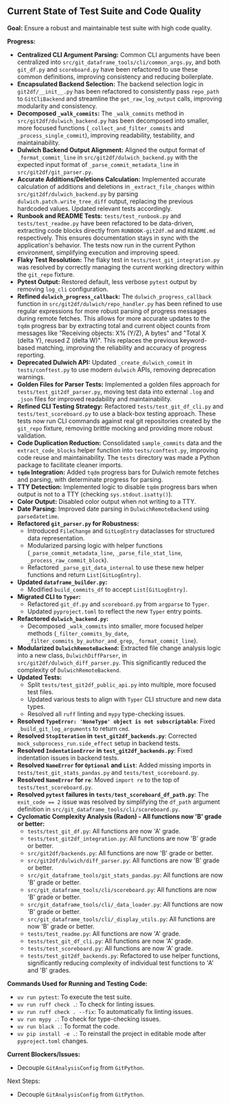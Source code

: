 ## Current State of Test Suite and Code Quality

**Goal:** Ensure a robust and maintainable test suite with high code quality.

**Progress:**
- **Centralized CLI Argument Parsing:** Common CLI arguments have been centralized into `src/git_dataframe_tools/cli/common_args.py`, and both `git_df.py` and `scoreboard.py` have been refactored to use these common definitions, improving consistency and reducing boilerplate.
- **Encapsulated Backend Selection:** The backend selection logic in `git2df/__init__.py` has been refactored to consistently pass `repo_path` to `GitCliBackend` and streamline the `get_raw_log_output` calls, improving modularity and consistency.
- **Decomposed `_walk_commits`:** The `_walk_commits` method in `src/git2df/dulwich_backend.py` has been decomposed into smaller, more focused functions (`_collect_and_filter_commits` and `_process_single_commit`), improving readability, testability, and maintainability.
- **Dulwich Backend Output Alignment:** Aligned the output format of `_format_commit_line` in `src/git2df/dulwich_backend.py` with the expected input format of `_parse_commit_metadata_line` in `src/git2df/git_parser.py`.
- **Accurate Additions/Deletions Calculation:** Implemented accurate calculation of additions and deletions in `_extract_file_changes` within `src/git2df/dulwich_backend.py` by parsing `dulwich.patch.write_tree_diff` output, replacing the previous hardcoded values. Updated relevant tests accordingly.
- **Runbook and README Tests:** `tests/test_runbook.py` and `tests/test_readme.py` have been refactored to be data-driven, extracting code blocks directly from `RUNBOOK-git2df.md` and `README.md` respectively. This ensures documentation stays in sync with the application's behavior. The tests now run in the current Python environment, simplifying execution and improving speed.
- **Flaky Test Resolution:** The flaky test in `tests/test_git_integration.py` was resolved by correctly managing the current working directory within the `git_repo` fixture.
- **Pytest Output:** Restored default, less verbose `pytest` output by removing `log_cli` configuration.
- **Refined `dulwich_progress_callback`:** The `dulwich_progress_callback` function in `src/git2df/dulwich/repo_handler.py` has been refined to use regular expressions for more robust parsing of progress messages during remote fetches. This allows for more accurate updates to the `tqdm` progress bar by extracting total and current object counts from messages like "Receiving objects: X% (Y/Z), A bytes" and "Total X (delta Y), reused Z (delta W)". This replaces the previous keyword-based matching, improving the reliability and accuracy of progress reporting.
- **Deprecated Dulwich API:** Updated `_create_dulwich_commit` in `tests/conftest.py` to use modern `dulwich` APIs, removing deprecation warnings.
- **Golden Files for Parser Tests:** Implemented a golden files approach for `tests/test_git2df_parser.py`, moving test data into external `.log` and `.json` files for improved readability and maintainability.
- **Refined CLI Testing Strategy:** Refactored `tests/test_git_df_cli.py` and `tests/test_scoreboard.py` to use a black-box testing approach. These tests now run CLI commands against real git repositories created by the `git_repo` fixture, removing brittle mocking and providing more robust validation.
- **Code Duplication Reduction:** Consolidated `sample_commits` data and the `extract_code_blocks` helper function into `tests/conftest.py`, improving code reuse and maintainability. The `tests` directory was made a Python package to facilitate cleaner imports.
- **`tqdm` Integration:** Added `tqdm` progress bars for Dulwich remote fetches and parsing, with determinate progress for parsing.
- **TTY Detection:** Implemented logic to disable `tqdm` progress bars when output is not to a TTY (checking `sys.stdout.isatty()`).
- **Color Output:** Disabled color output when not writing to a TTY.
- **Date Parsing:** Improved date parsing in `DulwichRemoteBackend` using `parsedatetime`.
- **Refactored `git_parser.py` for Robustness:**
    - Introduced `FileChange` and `GitLogEntry` dataclasses for structured data representation.
    - Modularized parsing logic with helper functions (`_parse_commit_metadata_line`, `_parse_file_stat_line`, `_process_raw_commit_block`).
    - Refactored `_parse_git_data_internal` to use these new helper functions and return `List[GitLogEntry]`.
- **Updated `dataframe_builder.py`:**
    - Modified `build_commits_df` to accept `List[GitLogEntry]`.
- **Migrated CLI to `Typer`:**
    - Refactored `git_df.py` and `scoreboard.py` from `argparse` to `Typer`.
    - Updated `pyproject.toml` to reflect the new `Typer` entry points.
- **Refactored `dulwich_backend.py`:**
    - Decomposed `_walk_commits` into smaller, more focused helper methods (`_filter_commits_by_date`, `_filter_commits_by_author_and_grep`, `_format_commit_line`).
- **Modularized `DulwichRemoteBackend`:** Extracted file change analysis logic into a new class, `DulwichDiffParser`, in `src/git2df/dulwich_diff_parser.py`. This significantly reduced the complexity of `DulwichRemoteBackend`.
- **Updated Tests:**
    - Split `tests/test_git2df_public_api.py` into multiple, more focused test files.
    - Updated various tests to align with `Typer` CLI structure and new data types.
    - Resolved all `ruff` linting and `mypy` type-checking issues.
- **Resolved `TypeError: 'NoneType' object is not subscriptable`**: Fixed `_build_git_log_arguments` to return `cmd`.
- **Resolved `StopIteration` in `test_git2df_backends.py`**: Corrected `mock_subprocess_run.side_effect` setup in backend tests.
- **Resolved `IndentationError` in `test_git2df_backends.py`**: Fixed indentation issues in backend tests.
- **Resolved `NameError` for `Optional` and `List`**: Added missing imports in `tests/test_git_stats_pandas.py` and `tests/test_scoreboard.py`.
- **Resolved `NameError` for `re`**: Moved `import re` to the top of `tests/test_scoreboard.py`.
- **Resolved `pytest` failures in `tests/test_scoreboard_df_path.py`**: The `exit_code == 2` issue was resolved by simplifying the `df_path` argument definition in `src/git_dataframe_tools/cli/scoreboard.py`.
- **Cyclomatic Complexity Analysis (Radon) - All functions now 'B' grade or better:**
    *   `tests/test_git_df.py`: All functions are now 'A' grade.
    *   `tests/test_git2df_integration.py`: All functions are now 'B' grade or better.
    *   `src/git2df/backends.py`: All functions are now 'B' grade or better.
    *   `src/git2df/dulwich/diff_parser.py`: All functions are now 'B' grade or better.
    *   `src/git_dataframe_tools/git_stats_pandas.py`: All functions are now 'B' grade or better.
    *   `src/git_dataframe_tools/cli/scoreboard.py`: All functions are now 'B' grade or better.
    *   `src/git_dataframe_tools/cli/_data_loader.py`: All functions are now 'B' grade or better.
    *   `src/git_dataframe_tools/cli/_display_utils.py`: All functions are now 'B' grade or better.
    *   `tests/test_readme.py`: All functions are now 'A' grade.
    *   `tests/test_git_df_cli.py`: All functions are now 'A' grade.
    *   `tests/test_scoreboard.py`: All functions are now 'A' grade.
    *   `tests/test_git2df_backends.py`: Refactored to use helper functions, significantly reducing complexity of individual test functions to 'A' and 'B' grades.

**Commands Used for Running and Testing Code:**
- `uv run pytest`: To execute the test suite.
- `uv run ruff check .`: To check for linting issues.
- `uv run ruff check . --fix`: To automatically fix linting issues.
- `uv run mypy .`: To check for type-checking issues.
- `uv run black .`: To format the code.
- `uv pip install -e .`: To reinstall the project in editable mode after `pyproject.toml` changes.

**Current Blockers/Issues:**
- Decouple `GitAnalysisConfig` from `GitPython`.

Next Steps:
- Decouple `GitAnalysisConfig` from `GitPython`.